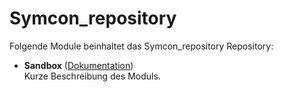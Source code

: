 # Symcon_repository

Folgende Module beinhaltet das Symcon_repository Repository:

- __Sandbox__ ([Dokumentation](Sandbox))  
	Kurze Beschreibung des Moduls.